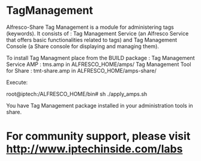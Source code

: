 TagManagement
=============

Alfresco-Share Tag Management is a module for administering tags (keywords). It consists of : Tag Management Service (an Alfresco Service that offers basic functionalities related to tags) and Tag Management Console (a Share console for displaying and managing them).

To install Tag Managment place from the BUILD package : 
Tag Management Service AMP : tms.amp in ALFRESCO_HOME/amps/ 
Tag Management Tool for Share : tmt-share.amp in ALFRESCO_HOME/amps-share/ 


Execute: 

root@iptech:/ALFRESCO_HOME/bin# sh ./apply_amps.sh 

You have Tag Management package installed in your administration tools in share.

# For community support, please visit http://www.iptechinside.com/labs
